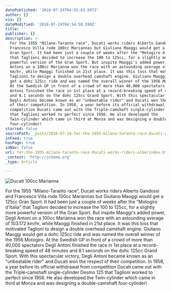 ```yaml
---
datePublished: '2016-07-24T04:55:03.697Z'
author: []
via: {}
dateModified: '2016-07-24T04:54:59.599Z'
title: ''
publisher: {}
description: >-
  For the 1955 "Milano-Taranto race", Ducati works riders Alberto Gandossi and
  Francesco Villa rode 100cc Mariannas but Giuliano Maoggi would get a 125cc
  Gran Sport. It had been just a couple of weeks after the "Motogiro d'Italia"
  that Taglioni decided to increase the 100 to 125cc, for a slightly more
  powerful version of the Gran Sport. But inspite Maoggi's added power, Degli
  Antoni on a 100cc Marianna won the race with an astounding average of 103.172
  km/hr, while Maoggi finished in 21st place. It was this loss that motivated
  Taglioni to design a double overhead camshaft engine. Giuliano Maoggi would
  get a dohc 125cc ride and was named the overall winner of the 1956 Motogiro.
  At the Swedish GP in front of a crowd of more than 40,000 spectators Degli
  Antoni finished the race in 1st place at a record-breaking speed of 48 minutes
  and 8.1 seconds on the dohc 125cc Grand Sport. With this spectacular victory,
  Degli Antoni became known as an "unbeatable rider" and Ducati won the respect
  of their competition. In 1958, a year before its official withdrawal from
  competition Ducati came out with the Triple-camshaft single-cylinder Desmo 125
  that Taglioni worked to perfect since 1956. He also developed the
  Twin-cylinder which came in third at Monza and was designing a double-camshaft
  four-cylinder!
starred: false
sourcePath: _posts/2016-07-24-for-the-1955-milano-taranto-race-ducati-works-riders-albe.md
inFeed: true
hasPage: true
inNav: false
url: for-the-1955-milano-taranto-race-ducati-works-riders-albe/index.html
_context: 'http://schema.org'
_type: Article

---
```

![Ducati 100cc Marianna](https://the-grid-user-content.s3-us-west-2.amazonaws.com/84d80c06-ef13-4f60-ac2b-a72a294de737.jpg)

For the 1955 "Milano-Taranto race", Ducati works riders Alberto Gandossi and Francesco Villa rode 100cc Mariannas but Giuliano Maoggi would get a 125cc Gran Sport. It had been just a couple of weeks after the "Motogiro d'Italia" that Taglioni decided to increase the 100 to 125cc, for a slightly more powerful version of the Gran Sport. But inspite Maoggi's added power, Degli Antoni on a 100cc Marianna won the race with an astounding average of 103.172 km/hr, while Maoggi finished in 21st place. It was this loss that motivated Taglioni to design a double overhead camshaft engine. Giuliano Maoggi would get a dohc 125cc ride and was named the overall winner of the 1956 Motogiro. At the Swedish GP in front of a crowd of more than 40,000 spectators Degli Antoni finished the race in 1st place at a record-breaking speed of 48 minutes and 8.1 seconds on the dohc 125cc Grand Sport. With this spectacular victory, Degli Antoni became known as an "unbeatable rider" and Ducati won the respect of their competition. In 1958, a year before its official withdrawal from competition Ducati came out with the Triple-camshaft single-cylinder Desmo 125 that Taglioni worked to perfect since 1956\. He also developed the Twin-cylinder which came in third at Monza and was designing a double-camshaft four-cylinder!
